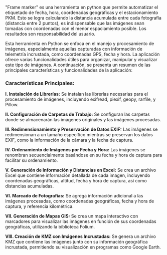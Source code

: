 "Frame marker" es una herramienta en python que permite automatizar el etiquetado de fecha, hora, coordenadas geográficas y el estacionamiento PKM. Esto se logra calculando la distancia acumulada entre cada fotografía (distancia entre 2 puntos), es indispensable que las imágenes sean tomadas con coordenadas con el menor espaciamiento posible. Los resultados son responsabilidad del usuario.

Esta herramienta en Python se enfoca en el manejo y procesamiento de imágenes, especialmente aquellas capturadas con información de telemetría incrustada, como coordenadas GPS, fecha y hora. La aplicación ofrece varias funcionalidades útiles para organizar, manipular y visualizar este tipo de imágenes. A continuación, se presenta un resumen de las principales características y funcionalidades de la aplicación:

### Características Principales:

**I. Instalación de Librerías:**
Se instalan las librerías necesarias para el procesamiento de imágenes, incluyendo exifread, piexif, geopy, rarfile, y Pillow.

**II. Configuración de Carpetas de Trabajo:**
Se configuran las carpetas donde se almacenarán las imágenes originales y las imágenes procesadas.

**III. Redimensionamiento y Preservación de Datos EXIF:**
Las imágenes se redimensionan a un tamaño específico mientras se preservan los datos EXIF, como la información de la cámara y la fecha de captura.

**IV. Ordenamiento de Imágenes por Fecha y Hora:**
Las imágenes se renombran secuencialmente basándose en su fecha y hora de captura para facilitar su ordenamiento.

**V. Generación de Información y Distancias en Excel:**
Se crea un archivo Excel que contiene información detallada de cada imagen, incluyendo coordenadas geográficas, altitud, fecha y hora de captura, así como distancias acumuladas.

**VI. Marcado de Fotografías:**
Se agrega información adicional a las imágenes procesadas, como coordenadas geográficas, fecha y hora de captura, y referencia kilométrica.

**VII. Generación de Mapas GIS:**
Se crea un mapa interactivo con marcadores para visualizar las imágenes en función de sus coordenadas geográficas, utilizando la biblioteca Folium.

**VIII. Creación de KMZ con Imágenes Incrustadas:**
Se genera un archivo KMZ que contiene las imágenes junto con su información geográfica incrustada, permitiendo su visualización en programas como Google Earth.

